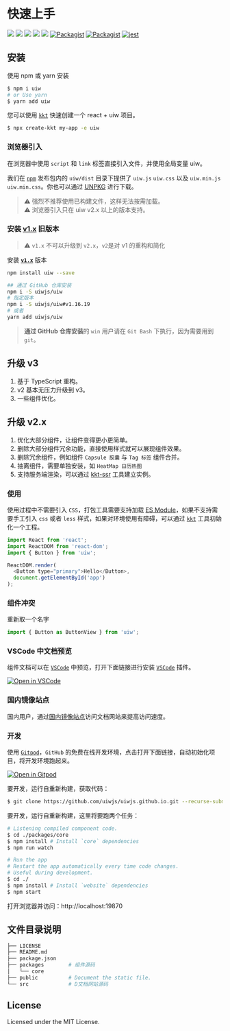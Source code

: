 快速上手
===

[![](https://api.travis-ci.org/uiwjs/uiw.svg?branch=master)](https://travis-ci.org/uiwjs/uiw/builds) [![](https://img.shields.io/github/issues/uiwjs/uiw.svg)](https://github.com/uiwjs/uiw/issues) [![](https://img.shields.io/github/forks/uiwjs/uiw.svg)](https://github.com/uiwjs/uiw/network) [![](https://img.shields.io/github/stars/uiwjs/uiw.svg)](https://github.com/uiwjs/uiw/stargazers) [![](https://img.shields.io/github/release/uiwjs/uiw.svg)](https://github.com/uiwjs/uiw/releases) [![Packagist](https://img.shields.io/dub/l/vibe-d.svg)](https://github.com/uiwjs/uiw) [![Packagist](https://img.shields.io/npm/v/uiw.svg)](https://www.npmjs.com/package/uiw) [![jest](https://facebook.github.io/jest/img/jest-badge.svg)](https://github.com/facebook/jest)

## 安装

使用 npm 或 yarn 安装

```bash
$ npm i uiw
# or Use yarn
$ yarn add uiw
```

您可以使用 [`kkt`](https://github.com/kktjs/kkt-next) 快速创建一个 react + uiw 项目。

```bash
$ npx create-kkt my-app -e uiw
```

### 浏览器引入

在浏览器中使用 `script` 和 `link` 标签直接引入文件，并使用全局变量 uiw。

我们在 [`npm`](https://www.npmjs.com/package/uiw) 发布包内的 `uiw/dist` 目录下提供了 `uiw.js` `uiw.css` 以及 `uiw.min.js` `uiw.min.css`。你也可以通过 [UNPKG](https://unpkg.com/uiw/dist/) 进行下载。

> ⚠️ 强烈不推荐使用已构建文件，这样无法按需加载。  
> ⚠️ 浏览器引入只在 uiw v2.x 以上的版本支持。

### 安装 [**v1.x**](https://unpkg.com/uiw@1.16.19/dist/index.html#/cn/quick-start) 旧版本

> ⚠️ `v1.x` 不可以升级到 `v2.x`，`v2`是对 v1 的重构和简化  

安装 [**`v1.x`**](https://unpkg.com/uiw/dist/index.html#/cn/quick-start) 版本

```bash
npm install uiw --save

## 通过 GitHub 仓库安装
npm i -S uiwjs/uiw
# 指定版本
npm i -S uiwjs/uiw#v1.16.19
# 或者
yarn add uiwjs/uiw
```

>  **通过 GitHub 仓库安装**的 `win` 用户请在 `Git Bash` 下执行，因为需要用到 `git`。

## 升级 v3

1. 基于 TypeScript 重构。
2. v2 基本无压力升级到 v3。
3. 一些组件优化。

## 升级 v2.x

1. 优化大部分组件，让组件变得更小更简单。
2. 删除大部分组件冗余功能，直接使用样式就可以展现组件效果。
2. 删除冗余组件，例如组件 `Capsule 胶囊` 与 `Tag 标签` 组件合并。
3. 抽离组件，需要单独安装，如 `HeatMap 日历热图`
4. 支持服务端渲染，可以通过 [kkt-ssr](https://github.com/kktjs/kkt-next-ssr) 工具建立实例。

### 使用

使用过程中不需要引入 `CSS`，打包工具需要支持加载 [ES Module](https://github.com/rollup/rollup/wiki/pkg.module)，如果不支持需要手工引入 `css` 或者 `less` 样式，如果对环境使用有障碍，可以通过 [`kkt`](#/guide/kkt) 工具初始化一个工程。

```js
import React from 'react';
import ReactDOM from 'react-dom';
import { Button } from 'uiw';

ReactDOM.render(
  <Button type="primary">Hello</Button>, 
  document.getElementById('app')
);
```

### 组件冲突

重新取一个名字

```js
import { Button as ButtonView } from 'uiw';
```

### VSCode 中文档预览

组件文档可以在 [`VSCode`](https://marketplace.visualstudio.com/items?itemName=uiw.uiw) 中预览，打开下面链接进行安装 [`VSCode`](https://marketplace.visualstudio.com/items?itemName=uiw.uiw) 插件。

[![Open in VSCode](https://jaywcjlove.github.io/sb/open/open-in-vscode.svg)](https://marketplace.visualstudio.com/items?itemName=uiw.uiw)

### 国内镜像站点

国内用户，通过[国内镜像站点](http://uiw.gitee.io/)访问文档网站来提高访问速度。

### 开发

使用 [`Gitpod`](https://gitpod.io)，`GitHub` 的免费在线开发环境，点击打开下面链接，自动初始化项目，将开发环境跑起来。

[![Open in Gitpod](https://gitpod.io/button/open-in-gitpod.svg)](https://gitpod.io/#https://github.com/uiwjs/uiwjs.github.io)

要开发，运行自重新构建，获取代码：

```bash
$ git clone https://github.com/uiwjs/uiwjs.github.io.git --recurse-submodules
```

要开发，运行自重新构建，这里将要跑两个任务：

```bash
# Listening compiled component code.
$ cd ./packages/core
$ npm install # Install `core` dependencies
$ npm run watch
```

```bash
# Run the app
# Restart the app automatically every time code changes. 
# Useful during development.
$ cd ./
$ npm install # Install `website` dependencies
$ npm start
```

打开浏览器并访问：http://localhost:19870

## 文件目录说明

```bash
├── LICENSE
├── README.md
├── package.json
├── packages        # 组件源码
│   └── core
├── public          # Document the static file.
└── src             # D文档网站源码
```

## License

Licensed under the MIT License.
